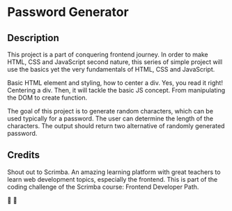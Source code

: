 # Password Generator

## Description

This project is a part of conquering frontend journey. 
In order to make HTML, CSS and JavaScript second nature, this series of simple project will use the basics yet the very fundamentals of HTML, CSS and JavaScript.

Basic HTML element and styling, how to center a div. Yes, you read it right! Centering a div. 
Then, it will tackle the basic JS concept. From manipulating the DOM to create function. 

The goal of this project is to generate random characters, which can be used typically for a password.
The user can determine the length of the characters. 
The output should return two alternative of randomly generated password.



## Credits

Shout out to Scrimba. An amazing learning platform with great teachers to learn web development topics, especially the frontend. 
This is part of the coding challenge of the Scrimba course: Frontend Developer Path.
 
 
 🎉 🚀

